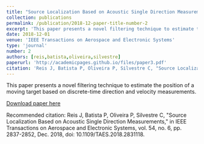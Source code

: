 ```yaml
---
title: "Source Localization Based on Acoustic Single Direction Measurements"
collection: publications
permalink: /publication/2018-12-paper-title-number-2
excerpt: 'This paper presents a novel filtering technique to estimate the position of a moving target based on discrete-time direction and velocity measurements.'
date: 2018-12-01
venue: 'IEEE Transactions on Aerospace and Electronic Systems'
type: 'journal'
number: 2
authors: [reis,batista,oliveira,silvestre]
paperurl: 'http://academicpages.github.io/files/paper3.pdf'
citation: 'Reis J, Batista P, Oliveira P, Silvestre C, "Source Localization Based on Acoustic Single Direction Measurements," in IEEE Transactions on Aerospace and Electronic Systems, vol. 54, no. 6, pp. 2837-2852, Dec. 2018, doi: 10.1109/TAES.2018.2831118.'
---
```

This paper presents a novel filtering technique to estimate the position of a moving target based on discrete-time direction and velocity measurements.

[Download paper here](http://academicpages.github.io/files/paper3.pdf)

Recommended citation: Reis J, Batista P, Oliveira P, Silvestre C, "Source Localization Based on Acoustic Single Direction Measurements," in IEEE Transactions on Aerospace and Electronic Systems, vol. 54, no. 6, pp. 2837-2852, Dec. 2018, doi: 10.1109/TAES.2018.2831118.
